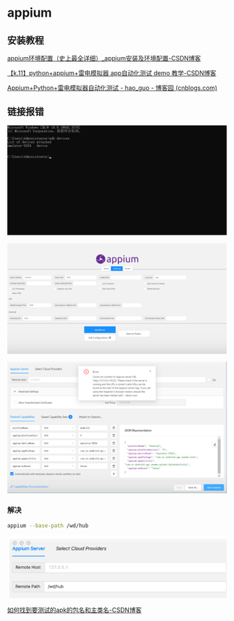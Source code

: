 # appium

## 安装教程

[appium环境配置（史上最全详细）_appium安装及环境配置-CSDN博客](https://blog.csdn.net/u013302168/article/details/122475805)

[【k.11】python+appium+雷电模拟器 app自动化测试 demo 教学-CSDN博客](https://blog.csdn.net/u010442381/article/details/114479291)

[Appium+Python+雷电模拟器自动化测试 - hao_guo - 博客园 (cnblogs.com)](https://www.cnblogs.com/1527275083gj/p/15032138.html)

## 链接报错

![image-20231126200922634](pics/appium/image-20231126200922634.png)

![image-20231126200850979](pics/appium/image-20231126200850979.png)

![image-20231126200830470](pics/appium/image-20231126200830470.png)

### 解决

```bash
appium --base-path /wd/hub 
```

![And use this setting in the Appium inspector](pics/appium/9wOT7.png)

[如何找到要测试的apk的包名和主类名-CSDN博客](https://blog.csdn.net/zhangchaoy/article/details/42744485)

